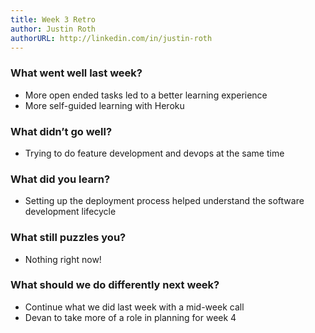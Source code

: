 ```yaml
---
title: Week 3 Retro
author: Justin Roth
authorURL: http://linkedin.com/in/justin-roth
---
```


### What went well last week?
- More open ended tasks led to a better learning experience
- More self-guided learning with Heroku

### What didn’t go well?
- Trying to do feature development and devops at the same time

### What did you learn?
- Setting up the deployment process helped understand the software development
lifecycle 

### What still puzzles you?
- Nothing right now!

### What should we do differently next week?
- Continue what we did last week with a mid-week call
- Devan to take more of a role in planning for week 4
